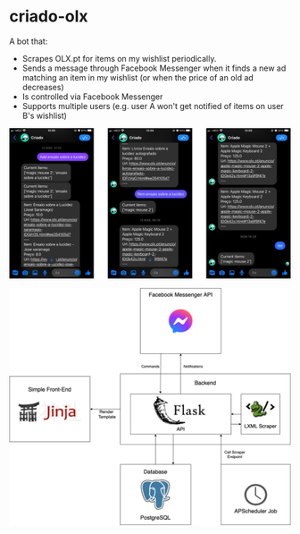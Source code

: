 # criado-olx

A bot that:

* Scrapes OLX.pt for items on my wishlist periodically.
* Sends a message through Facebook Messenger when it finds a new ad matching an item in my wishlist (or when the price
  of an old ad decreases)
* Is controlled via Facebook Messenger
* Supports multiple users (e.g. user A won't get notified of items on user B's wishlist)

![Usability Example](img/criado.png)

![Usability Example](img/criado2.png)

